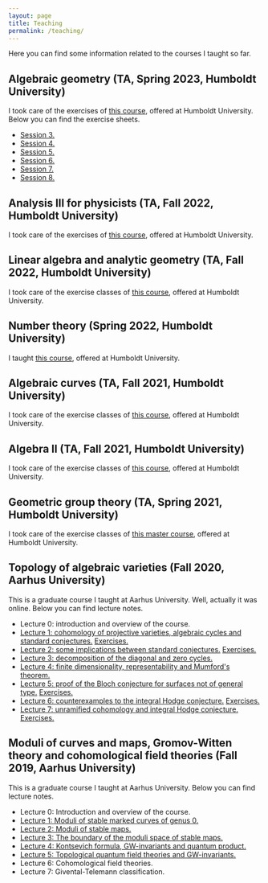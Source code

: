 ```yaml
---
layout: page
title: Teaching
permalink: /teaching/
---
```

Here you can find some information related to the courses I taught so far.

## Algebraic geometry (TA, Spring 2023, Humboldt University)

I took care of the exercises of [this course](http://www-irm.mathematik.hu-berlin.de/~farkas/teaching/alggeom23/index.html), offered at Humboldt University. Below you can find the exercise sheets.

- [Session 3.](AG23/AG_exercises_3.pdf)
- [Session 4.](AG23/AG_exercises_4.pdf)
- [Session 5.](AG23/AG_exercises_5.pdf)
- [Session 6.](AG23/AG_exercises_6.pdf)
- [Session 7.](AG23/AG_exercises_7.pdf)
- [Session 8.](AG23/AG_exercises_8.pdf)


## Analysis III for physicists (TA, Fall 2022, Humboldt University)

I took care of the exercises of [this course](https://agnes.hu-berlin.de/lupo/rds?state=verpublish&status=init&vmfile=no&publishid=199909&moduleCall=webInfo&publishConfFile=webInfo&publishSubDir=veranstaltung), offered at Humboldt University.

## Linear algebra and analytic geometry (TA, Fall 2022, Humboldt University)

I took care of the exercise classes of [this course](https://agnes.hu-berlin.de/lupo/rds?state=verpublish&status=init&vmfile=no&publishid=195050&moduleCall=webInfo&publishConfFile=webInfo&publishSubDir=veranstaltung), offered at Humboldt University.

## Number theory (Spring 2022, Humboldt University)

I taught [this course](https://agnes.hu-berlin.de/lupo/rds?state=verpublish&status=init&vmfile=no&publishid=188628&moduleCall=webInfo&publishConfFile=webInfo&publishSubDir=veranstaltung), offered at Humboldt University.

## Algebraic curves (TA, Fall 2021, Humboldt University)

I took care of the exercise classes of [this course](https://agnes.hu-berlin.de/lupo/rds?state=verpublish&status=init&vmfile=no&publishid=188756&moduleCall=webInfo&publishConfFile=webInfo&publishSubDir=veranstaltung), offered at Humboldt University.

## Algebra II (TA, Fall 2021, Humboldt University)

I took care of the exercise classes of [this course](https://agnes.hu-berlin.de/lupo/rds?state=verpublish&status=init&vmfile=no&moduleCall=webInfo&publishConfFile=webInfo&publishSubDir=veranstaltung&veranstaltung.veranstid=184618), offered at Humboldt University.

## Geometric group theory (TA, Spring 2021, Humboldt University)

I took care of the exercise classes of [this master course](https://agnes.hu-berlin.de/lupo/rds;jsessionid=699B1985270B9C4540D4CD852EFA4D77.detritus_reserve?state=verpublish&status=init&vmfile=no&moduleCall=webInfo&publishConfFile=webInfo&publishSubDir=veranstaltung&veranstaltung.veranstid=181414), offered at Humboldt University.

## Topology of algebraic varieties (Fall 2020, Aarhus University)

This is a graduate course I taught at Aarhus University. Well, actually it was online.
Below you can find lecture notes.

- Lecture 0: introduction and overview of the course.
- [Lecture 1: cohomology of projective varieties, algebraic cycles and standard conjectures.](TopAlgVars/Lecture1.pdf) [Exercises.](TopAlgVars/Exercises1.pdf)
- [Lecture 2: some implications between standard conjectures.](TopAlgVars/Lecture2.pdf) [Exercises.](TopAlgVars/Exercises2.pdf)
- [Lecture 3: decomposition of the diagonal and zero cycles.](TopAlgVars/Lecture3.pdf)
- [Lecture 4: finite dimensionality, representability and Mumford's theorem.](TopAlgVars/Lecture4.pdf)
- [Lecture 5: proof of the Bloch conjecture for surfaces not of general type.](TopAlgVars/Lecture5.pdf) [Exercises.](TopAlgVars/Exercises5.pdf)
- [Lecture 6: counterexamples to the integral Hodge conjecture.](TopAlgVars/Lecture6.pdf) [Exercises.](TopAlgVars/Exercises6.pdf)
- [Lecture 7: unramified cohomology and integral Hodge conjecture.](TopAlgVars/Lecture7.pdf) [Exercises.](TopAlgVars/Exercises7.pdf)

## Moduli of curves and maps, Gromov-Witten theory and cohomological field theories (Fall 2019, Aarhus University)

This is a graduate course I taught at Aarhus University. Below you can find lecture notes.

- Lecture 0: Introduction and overview of the course.
- [Lecture 1: Moduli of stable marked curves of genus 0.](CohFT/Lecture1.pdf)
- [Lecture 2: Moduli of stable maps.](CohFT/Lecture2.pdf)
- [Lecture 3: The boundary of the moduli space of stable maps.](CohFT/Lecture3.pdf)
- [Lecture 4: Kontsevich formula, GW-invariants and quantum product.](CohFT/Lecture4.pdf)
- [Lecture 5: Topological quantum field theories and GW-invariants.](CohFT/Lecture5.pdf)
- Lecture 6: Cohomological field theories.
- Lecture 7: Givental-Telemann classification.

